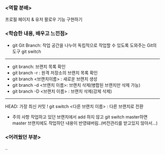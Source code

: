 ### <역할 분배>
프로필 페이지 & 유저 팔로우 기능 구현하기

### <학습한 내용, 배우고 느낀점>
- git
Git Branch: 작업 공간을 나누어 독립적으로 작업할 수 있도록 도와주는 Git의 도구
git switch 
---
- git branch: 브랜치 목록 확인
- git branch -r : 원격 저장소의 브랜치 목록 확인
- git branch <브랜치이름> : 새로운 브랜치 생성
- git branch -d <브랜치 이름>: 브랜치 삭제(병합된 브랜치만 삭제 가능)
- git branch -D <브랜치 이름> : 브랜치 삭제(강제 삭제)
---
HEAD: 가장 최신 커밋 !
git switch <다른 브랜치 이름> : 다른 브랜치로 전환
- 주의 사항
작업하고 있던 브랜치에서 add 하지 않고 git switch master하면
master 브랜치에도 작업하던 내용이 반영돼버림..(버전관리를 받고있지 않아서...)

### <어려웠던 부분>
..